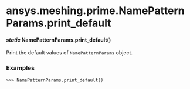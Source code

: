 # ansys.meshing.prime.NamePatternParams.print_default



#### *static* NamePatternParams.print_default()

Print the default values of `NamePatternParams` object.

### Examples

```pycon
>>> NamePatternParams.print_default()
```

<!-- !! processed by numpydoc !! -->
